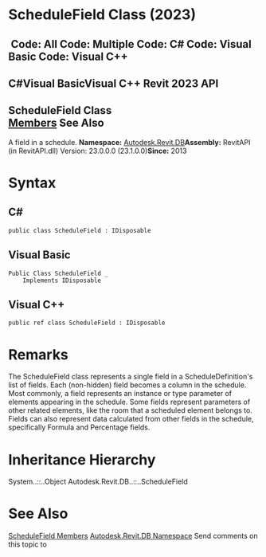 # ScheduleField Class (2023)

﻿
 Code: All Code: Multiple Code: C# Code: Visual Basic Code: Visual C++   
---  
C#Visual BasicVisual C++
Revit 2023 API  
---  
ScheduleField Class  
[Members](0376a7dd-0c9e-1b11-0c8c-924ee6e6a3de.md "ScheduleField Members") See Also  
---  
A field in a schedule. 
**Namespace:** [Autodesk.Revit.DB](87546ba7-461b-c646-cbb1-2cb8f5bff8b2.md "Autodesk.Revit.DB Namespace")**Assembly:** RevitAPI (in RevitAPI.dll) Version: 23.0.0.0 (23.1.0.0)**Since:** 2013 
# Syntax
C#  
---  
```text
public class ScheduleField : IDisposable
```
  
Visual Basic  
---  
```text
Public Class ScheduleField _
	Implements IDisposable
```
  
Visual C++  
---  
```text
public ref class ScheduleField : IDisposable
```
  
# Remarks
The ScheduleField class represents a single field in a ScheduleDefinition's list of fields. Each (non-hidden) field becomes a column in the schedule.
Most commonly, a field represents an instance or type parameter of elements appearing in the schedule. Some fields represent parameters of other related elements, like the room that a scheduled element belongs to. Fields can also represent data calculated from other fields in the schedule, specifically Formula and Percentage fields.
# Inheritance Hierarchy
System..::..Object Autodesk.Revit.DB..::..ScheduleField
# See Also
[ScheduleField Members](0376a7dd-0c9e-1b11-0c8c-924ee6e6a3de.md "ScheduleField Members")
[Autodesk.Revit.DB Namespace](87546ba7-461b-c646-cbb1-2cb8f5bff8b2.md "Autodesk.Revit.DB Namespace")
Send comments on this topic to 